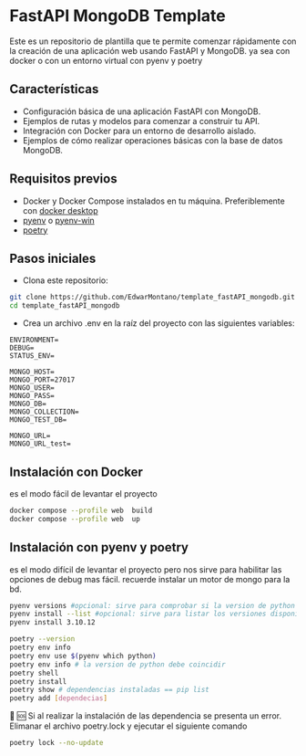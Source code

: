 # FastAPI MongoDB Template

Este es un repositorio de plantilla que te permite comenzar rápidamente con la creación de una aplicación web usando FastAPI y MongoDB. ya sea con docker o con un entorno virtual con pyenv y poetry

## Características

- Configuración básica de una aplicación FastAPI con MongoDB.
- Ejemplos de rutas y modelos para comenzar a construir tu API.
- Integración con Docker para un entorno de desarrollo aislado.
- Ejemplos de cómo realizar operaciones básicas con la base de datos MongoDB.

## Requisitos previos

- Docker y Docker Compose instalados en tu máquina. Preferiblemente con [docker desktop](https://www.docker.com/products/docker-desktop/)
- [pyenv](https://github.com/pyenv/pyenv#installation) o [pyenv-win](https://github.com/pyenv-win/pyenv-win#quick-start)
- [poetry](https://python-poetry.org/docs/#installation)


## Pasos iniciales

* Clona este repositorio:

```bash
git clone https://github.com/EdwarMontano/template_fastAPI_mongodb.git
cd template_fastAPI_mongodb
```
* Crea un archivo .env en la raíz del proyecto con las siguientes variables:

```text
ENVIRONMENT=
DEBUG=
STATUS_ENV=

MONGO_HOST=
MONGO_PORT=27017
MONGO_USER=
MONGO_PASS=
MONGO_DB=
MONGO_COLLECTION=
MONGO_TEST_DB=

MONGO_URL=
MONGO_URL_test=
```

## Instalación con Docker
es el modo fácil de levantar el proyecto
```bash
docker compose --profile web  build
docker compose --profile web  up
```
## Instalación con pyenv y poetry
es el modo difícil  de levantar el proyecto  pero nos sirve para habilitar las opciones de debug mas fácil. recuerde instalar un motor de mongo para la bd.
```bash
pyenv versions #opcional: sirve para comprobar si la version de python que necesitamos ya se encuentra descargada
pyenv install --list #opcional: sirve para listar los versiones disponible por pyenv
pyenv install 3.10.12 
```

```bash
poetry --version
poetry env info
poetry env use $(pyenv which python)
poetry env info # la version de python debe coincidir 
poetry shell 
poetry install
poetry show # dependencias instaladas == pip list
poetry add [dependecias]
```
🚫 :sos: Si al realizar la instalación de las dependencia se presenta un error. Elimanar el archivo poetry.lock y ejecutar el siguiente comando

```bash
poetry lock --no-update
```
